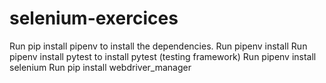 # selenium-exercices
Run pip install pipenv to install the dependencies.
Run pipenv install
Run pipenv install pytest  to install pytest (testing framework)
Run pipenv install selenium 
Run pip install webdriver_manager
